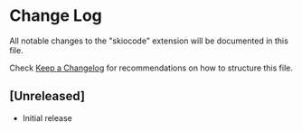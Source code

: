 # Change Log

All notable changes to the "skiocode" extension will be documented in this file.

Check [Keep a Changelog](http://keepachangelog.com/) for recommendations on how to structure this file.

## [Unreleased]

- Initial release
